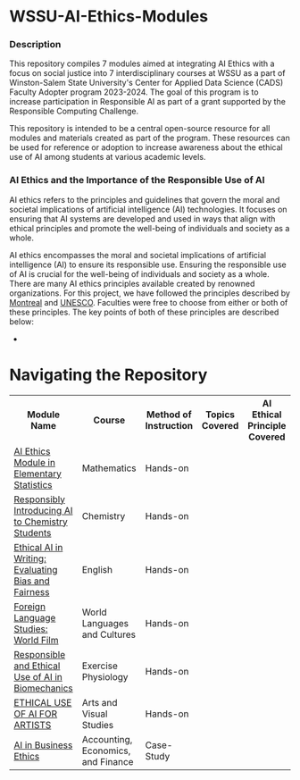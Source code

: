 # WSSU-AI-Ethics-Modules
### Description
This repository compiles 7 modules aimed at integrating AI Ethics with a focus on social justice into 7 interdisciplinary courses at WSSU as a part of Winston-Salem State University's Center for Applied Data Science (CADS) Faculty Adopter program 2023-2024. The goal of this program is to increase participation in Responsible AI as part of a grant supported by the Responsible Computing Challenge.

This repository is intended to be a central open-source resource for all modules and materials created as part of the program. These resources can be used for reference or adoption to increase awareness about the ethical use of AI among students at various academic levels.

### AI Ethics and the Importance of the Responsible Use of AI 
AI ethics refers to the principles and guidelines that govern the moral and societal implications of artificial intelligence (AI) technologies. It focuses on ensuring that AI systems are developed and used in ways that align with ethical principles and promote the well-being of individuals and society as a whole.

AI ethics encompasses the moral and societal implications of artificial intelligence (AI) to ensure its responsible use. Ensuring the responsible use of AI is crucial for the well-being of individuals and society as a whole. There are many AI ethics principles available created by renowned organizations. For this project, we have followed the principles described by [Montreal](https://montrealdeclaration-responsibleai.com/the-declaration/) and [UNESCO](https://www.unesco.org/en/artificial-intelligence/recommendation-ethics). Faculties were free to choose from either or both of these principles. The key points of both of these principles are described below: 

* 

# Navigating the Repository
<table>
  <tbody>
    <tr>
      <th>Module Name</th>
      <th>Course</th>
      <th>Method of Instruction</th>
      <th>Topics Covered</th>
      <th>AI Ethical Principle Covered</th>
    </tr>
    <tr>
      <td><a href="https://github.com/CADS-WSSU/Data-Science-Modules/tree/main/MAT3312-Biostatistics-Data-Science-Module-main">AI Ethics Module in Elementary Statistics</a></td>
      <td>
        Mathematics
      </td>
      <td>
        Hands-on
      </td>
    </tr>
    <tr>
      <td><a href="https://github.com/CADS-WSSU/Data-Science-Modules/tree/main/JUS4330-Social-Justice-Data-Science-Module-main">Responsibly Introducing AI to Chemistry Students</a></td>
      <td>
       Chemistry 
      </td>
      <td>
        Hands-on
      </td>
    </tr>
    <tr>
      <td><a href="https://github.com/CADS-WSSU/Data-Science-Modules/tree/main/SPM3301-Sports-Marketing-and-Promotion-Data-Science-Module-main">Ethical AI in Writing: Evaluating Bias and Fairness</a></td>
      <td>
      English
      </td>
       <td>
      Hands-on
      </td>
    </tr>
    <tr>
      <td><a href="https://github.com/CADS-WSSU/Data-Science-Modules/tree/main/PSY-4425-Contemporary-Issues-in-Psychological-Sciences-Data-Science-Module-main">Foreign Language Studies: World Film</a></td>
      <td>
        World Languages and Cultures
      </td>
      <td>
        Hands-on
      </td>
    </tr>
    <tr>
      <td><a href="https://github.com/CADS-WSSU/Data-Science-Modules/tree/main/HCM-3301-Population-Health-Data-Science-Module-main">Responsible and Ethical Use of AI in Biomechanics</a></td>
      <td>
        Exercise Physiology
      </td>
      <td>
        Hands-on
      </td>
    </tr>
    <tr>
      <td><a href="https://github.com/CADS-WSSU/Data-Science-Modules/tree/main/HCM-3301-Population-Health-Data-Science-Module-main">ETHICAL USE OF AI FOR ARTISTS</a></td>
      <td>
       Arts and Visual Studies
      </td>
      <td>
       Hands-on
      </td>
    </tr>
    <tr>
      <td><a href="AI in Business Ethics">AI in Business Ethics</a></td>
      <td>
        Accounting, Economics, and Finance
      </td>
      <td>
        Case-Study
      </td>
    </tr>
  
  </tbody>
</table>
